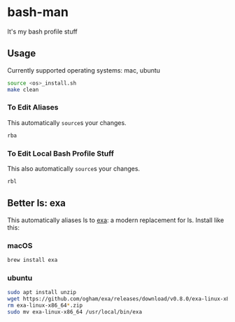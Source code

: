 # bash-man
It's my bash profile stuff

## Usage
Currently supported operating systems: mac, ubuntu
```bash
source <os>_install.sh
make clean
```

### To Edit Aliases

This automatically `source`s your changes.

```bash
rba
```

### To Edit Local Bash Profile Stuff

This also automatically `source`s your changes.

```bash
rbl
```

## Better ls: exa

This automatically aliases ls to [exa](https://the.exa.website): a modern replacement for ls.
Install like this:

### macOS

```bash
brew install exa
```

### ubuntu

```bash
sudo apt install unzip
wget https://github.com/ogham/exa/releases/download/v0.8.0/exa-linux-x86_64-0.8.0.zip
rm exa-linux-x86_64*.zip
sudo mv exa-linux-x86_64 /usr/local/bin/exa
```
